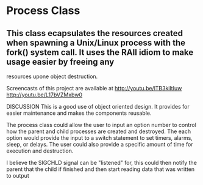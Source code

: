 # Process Class

## This class ecapsulates the resources created when spawning a Unix/Linux process with the fork() system call.  It uses the RAII idiom to make usage easier by freeing any 
resources upone object destruction.

Screencasts of this project are available at
http://youtu.be/lTB3kiltIuw
http://youtu.be/L17bVZMxbw0



DISCUSSION
This is a good use of object oriented design.  It provides for easier maintenance and makes the components reusable.  

The process class could allow the user to input an option number to control how the parent and child processes are created and destroyed.  The each option would provide the input to a switch
statement to set timers, alarms, sleep, or delays.  The user could also provide a specific amount of time for execution and destruction.


I believe the SIGCHLD signal can be "listened" for, this could then notify the parent that the child if finished and then start reading data that was written to output
